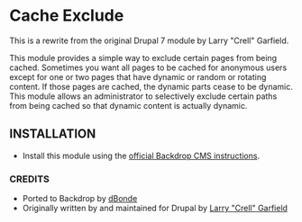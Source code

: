 <h1>Cache Exclude</h1>

This is a rewrite from the original Drupal 7 module by Larry "Crell" Garfield.

This module provides a simple way to exclude certain pages from being cached.  Sometimes
you want all pages to be cached for anonymous users except for one or two pages that have 
dynamic or random or rotating content.  If those pages are cached, the dynamic parts 
cease to be dynamic.  This module allows an administrator to selectively exclude certain 
paths from being cached so that dynamic content is actually dynamic.

<h2>INSTALLATION</h2>
<ul>
  <li>Install this module using the <a href="https://backdropcms.org/guide/modules" rel="nofollow">official Backdrop CMS instructions</a>.</li>
</ul>

<h3>CREDITS</h3>
<ul>
  <li>Ported to Backdrop by <a href="https://github.com/dBonde">dBonde</a></li>
  <li>Originally written by and maintained for Drupal by <a href="https://github.com/Crell">Larry "Crell" Garfield</a></li>
</ul>
